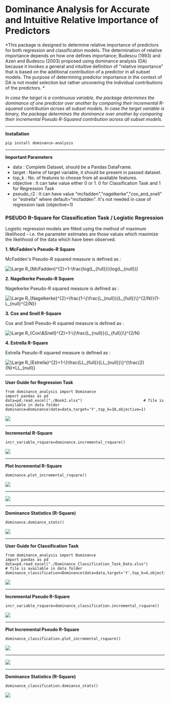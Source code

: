 # Dominance Analysis for Accurate and Intuitive Relative Importance of Predictors

*This package is designed to determine relative importance of predictors for both regression and classification models. The determination of relative importance depends on how one defines importance; Budescu (1993) and Azen and Budescu (2003) proposed using dominance analysis (DA) because it invokes a general and intuitive definition of "relative importance" that is based on the additional contribution of a predictor in all subset models. The purpose of determining predictor importance in the context of DA is not model selection but rather uncovering the individual contributions of the predictors. *

*In case the target is a continuous variable, the package determines the dominance of one predictor over another by comparing their incremental R-squared contribution across all subset models. In case the target variable is binary, the package determines the dominance over another by comparing their incremental Pseudo R-Squared contribution across all subset models.*

<hr>

**Installation**
```  
pip install dominance-analysis
```  
<hr>

**Important Parameters**
 
  * data : Complete Dataset, should be a Pandas DataFrame.   
  * target : Name of target variable, it should be present in passed dataset.
  * top_k : No. of features to choose from all available features.
  * objective : It can take value either 0 or 1.    0 for Classification Task and 1 for Regression Task
  * pseudo_r2 : It can have value "mcfadden","nagelkerke","cox_and_snell" or "estrella" where default="mcfadden". It's not needed in         case of regression task (objective=1)

### PSEUDO R-Square for Classification Task / Logistic Regression
Logistic regression models are fitted using the method of maximum likelihood - i.e. the parameter estimates are those values which maximize the likelihood of the data which have been observed.

**1. McFadden's Pseudo-R Square**

 McFadden's Pseudo-R squared measure is defined as :

<img src="https://latex.codecogs.com/svg.latex?\Large&space;R_{McFadden}^{2}=1-\frac{log(L_{full})}{log(L_{null})}" title="\Large R_{McFadden}^{2}=1-\frac{log(L_{full})}{log(L_{null})}" />


**2. Nagelkerke Pseudo-R Square**

Nagelkerke Pseudo-R squared measure is defined as :

<img src="https://latex.codecogs.com/svg.latex?\Large&space;R_{Nagelkerke}^{2}=\frac{1-\{\frac{L_{null}}{L_{full}}\}^{2/N}}{1-L_{null}^{2/N}}" title="\Large R_{Nagelkerke}^{2}=\frac{1-\{\frac{L_{null}}{L_{full}}\}^{2/N}}{1-L_{null}^{2/N}}" />


**3. Cox and Snell R-Square**

Cox and Snell Pseudo-R squared measure is defined as :

<img src="https://latex.codecogs.com/svg.latex?\Large&space;R_{Cox\&Snell}^{2}=1-\{\frac{L_{null}}{L_{full}}\}^{2/N}" title="\Large R_{Cox\&Snell}^{2}=1-\{\frac{L_{null}}{L_{full}}\}^{2/N}" />

**4. Estrella R-Square**

Estrella Pseudo-R squared measure is defined as :

<img src="https://latex.codecogs.com/svg.latex?\Large&space;R_{Estrella}^{2}=1-\{\frac{LL_{full}}{LL_{null}}\}^{\frac{2}{N}*LL_{null}}" title="\Large R_{Estrella}^{2}=1-\}\frac{LL_{full}}{LL_{null}}\}^{\frac{2}{N}*LL_{null}}" />

<hr>

**User Guide for Regression Task**
```
from dominance_analysis import Dominance
import pandas as pd
data=pd.read_excel("./Book2.xlsx")                           # file is available in data folder 
dominance=Dominance(data=data,target='Y',top_k=10,objective=1)
``` 
<img src='images/Regression Domiance.JPG'>

<hr>

**Incremental R-Square**
```
incr_variable_rsquare=dominance.incremental_rsquare()
```
<img src='images/Model Training.JPG'>

<hr>

**Plot Incremental R-Square**
```
dominance.plot_incremental_rsquare()
```
<img src='images/Bar.png'>
<hr>
<img src='images/Pie.png'>
<hr>


**Dominance Statistics (R-Square)**
```
dominance.domiance_stats()
```
<img src='images/dominance_stats_reg.JPG'>


<hr>


**User Guide for Classification Task**
```
from dominance_analysis import Dominance
import pandas as pd
data=pd.read_excel("./Dominance_Classification_Task_Data.xlsx")                           # file is available in data folder 
dominance_classification=Dominance(data=data,target='Y',top_k=4,objective=0,pseudo_r2="mcfadden")
``` 
<img src='images/Classification Domiance.JPG'>

<hr>

**Incremental Pseudo R-Square**
```
incr_variable_rsquare=dominance_classification.incremental_rsquare()
```
<img src='images/Incremental_Pseudo_RSquare_Classification.JPG'>

<hr>

**Plot Incremental Pseudo R-Square**
```
dominance_classification.plot_incremental_rsquare()
```
<img src='images/Bar_Classification.png'>
<hr>
<img src='images/Pie_Classification.png'>
<hr>


**Dominance Statistics (R-Square)**
```
dominance_classification.domiance_stats()
```
<img src='images/dominance_stats_classification.JPG'>

